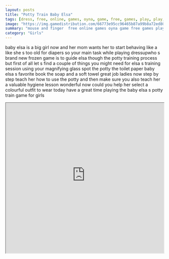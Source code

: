 ```yaml
---
layout: posts
title: "Potty Train Baby Elsa"
tags: [dress, free, online, games, oyna, game, free, games, play, play, games]
image: "https://img.gamedistribution.com/66773e95cc96465b87a99b8a72ed8079.jpg"
summary: "mouse and finger  free online games oyna game free games play play games"
category: "Girls"
---
```


baby elsa is a big girl now and her mom wants her to start behaving like a like she s too old for diapers so your main task while playing dressupwho s brand new frozen game is to guide elsa though the potty training process but first of all let s find a couple of things you might need for elsa s training session using your magnifying glass spot the potty the toilet paper baby elsa s favorite book the soap and a soft towel great job ladies now step by step teach her how to use the potty and then make sure you also teach her a valuable hygiene lesson wonderful now could you help her select a colourful outfit to wear today have a great time playing the baby elsa s potty train game for girls

<iframe width="100%" height="480px;" src="https://html5.gamedistribution.com/66773e95cc96465b87a99b8a72ed8079/"></iframe>